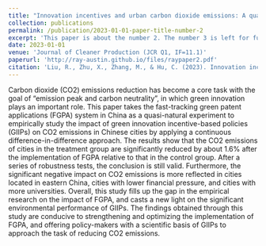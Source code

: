 ```yaml
---
title: "Innovation incentives and urban carbon dioxide emissions: A quasi-natural experiment based on fast-tracking green patent applications in China"
collection: publications
permalink: /publication/2023-01-01-paper-title-number-2
excerpt: 'This paper is about the number 2. The number 3 is left for future work.'
date: 2023-01-01
venue: 'Journal of Cleaner Production (JCR Q1, IF=11.1)'
paperurl: 'http://ray-austin.github.io/files/raypaper2.pdf'
citation: 'Liu, R., Zhu, X., Zhang, M., & Hu, C. (2023). Innovation incentives and urban carbon dioxide emissions: A quasi-natural experiment based on fast-tracking green patent applications in China. Journal of Cleaner Production, 382, 135444.'
---
```


Carbon dioxide (CO2) emissions reduction has become a core task with the goal of “emission peak and carbon neutrality”, in which green innovation plays an important role. This paper takes the fast-tracking green patent applications (FGPA) system in China as a quasi-natural experiment to empirically study the impact of green innovation incentive-based policies (GIIPs) on CO2 emissions in Chinese cities by applying a continuous difference-in-difference approach. The results show that the CO2 emissions of cities in the treatment group are significantly reduced by about 1.6% after the implementation of FGPA relative to that in the control group. After a series of robustness tests, the conclusion is still valid. Furthermore, the significant negative impact on CO2 emissions is more reflected in cities located in eastern China, cities with lower financial pressure, and cities with more universities. Overall, this study fills up the gap in the empirical research on the impact of FGPA, and casts a new light on the significant environmental performance of GIIPs. The findings obtained through this study are conducive to strengthening and optimizing the implementation of FGPA, and offering policy-makers with a scientific basis of GIIPs to approach the task of reducing CO2 emissions.
